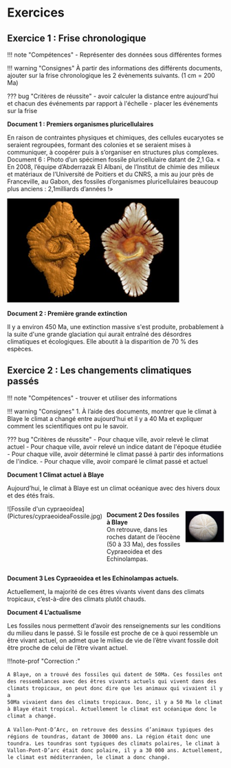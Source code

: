 # Exercices

## Exercice 1 : Frise chronologique

!!! note "Compétences"
    - Représenter des données sous différentes formes

!!! warning "Consignes"
    À partir des informations des différents documents, ajouter sur la frise chronologique les 2 évènements suivants. (1 cm = 200 Ma)

??? bug "Critères de réussite"
    - avoir calculer la distance entre aujourd'hui et chacun des événements par rapport à l'échelle
    - placer les événements sur la frise


**Document 1 : Premiers organismes pluricellulaires**

En raison de contraintes physiques et chimiques, des cellules eucaryotes se seraient regroupées, formant des colonies et se seraient mises à communiquer, à coopérer puis à s’organiser en structures plus complexes.
Document 6 : Photo d’un spécimen fossile pluricellulaire datant de 2,1 Ga.
« En 2008, l’équipe d’Abderrazak El Albani, de l’Institut de chimie des milieux et matériaux de l’Université de Poitiers et du CNRS, a mis au jour près de Franceville, au Gabon, des fossiles d’organismes pluricellulaires beaucoup plus anciens : 2,1milliards d’années !»

![](Pictures/PremiersOrgaPluriC.jpg)

**Document 2 : Première grande extinction**

Il y a environ 450 Ma, une extinction massive s'est produite, probablement à la suite d'une grande glaciation qui aurait entraîné des désordres climatiques et écologiques. Elle aboutit à la disparition de 70 % des espèces.

## Exercice 2 : Les changements climatiques passés

!!! note "Compétences"
    - trouver et utiliser des informations

!!! warning "Consignes"
    1. À l’aide des documents, montrer que le climat à Blaye le climat a changé entre aujourd'hui et il y a 40 Ma et expliquer comment les scientifiques ont pu le savoir.

??? bug "Critères de réussite"
    - Pour chaque ville, avoir relevé le climat actuel
    - Pour chaque ville, avoir relevé un indice datant de l'époque étudiée
    - Pour chaque ville, avoir déterminé le climat passé à partir des informations de l'indice.
    - Pour chaque ville, avoir comparé le climat passé et actuel



**Document 1 Climat actuel à Blaye**  

Aujourd’hui, le climat à Blaye est un climat océanique avec des hivers doux et des étés frais.

<div markdown style="display: flex; flex-direction:row" > 
![Fossile d'un cypraeoidea](Pictures/cypraeoideaFossile.jpg)



<div markdown style="display: flex; flex-direction:column; margin-left:10px; margin-right: 10px; max-width:50%" > 

**Document 2 Des fossiles à Blaye**  
On retrouve, dans les roches datant de l’éocène (50 à 33 Ma), des fossiles Cypraeoidea et des Echinolampas.

</div>

![Fossile d'un echinolampas](Pictures/echnilampasfossile.jpg)



</div>



**Document 3 Les Cypraeoidea et les Echinolampas actuels.**  

Actuellement, la majorité de ces êtres vivants vivent dans des climats
tropicaux, c’est-à-dire des climats plutôt chauds.

**Document 4 L’actualisme**

Les fossiles nous permettent d’avoir des renseignements sur les conditions du milieu dans le passé. Si le fossile est proche de ce à quoi ressemble un être vivant actuel, on admet que le milieu de vie de
l’être vivant fossile doit être proche de celui de l’être vivant actuel.

!!!note-prof "Correction :"

    A Blaye, on a trouvé des fossiles qui datent de 50Ma. Ces fossiles ont
    des ressemblances avec des êtres vivants actuels qui vivent dans des
    climats tropicaux, on peut donc dire que les animaux qui vivaient il y a
    50Ma vivaient dans des climats tropicaux. Donc, il y a 50 Ma le climat à Blaye était tropical. Actuellement le climat est océanique donc le climat a changé.

    A Vallon-Pont-D’Arc, on retrouve des dessins d’animaux typiques des régions de toundras, datant de 30000 ans. La région était donc une toundra. Les toundras sont typiques des climats polaires, le climat à Vallon-Pont-D’arc était donc polaire, il y a 30 000 ans. Actuellement, le climat est méditerranéen, le climat a donc changé.

